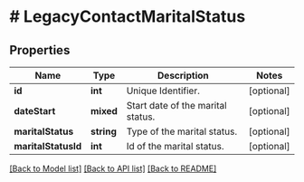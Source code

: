 # # LegacyContactMaritalStatus

## Properties

Name | Type | Description | Notes
------------ | ------------- | ------------- | -------------
**id** | **int** | Unique Identifier. | [optional]
**dateStart** | **mixed** | Start date of the marital status. | [optional]
**maritalStatus** | **string** | Type of the marital status. | [optional]
**maritalStatusId** | **int** | Id of the marital status. | [optional]

[[Back to Model list]](../../README.md#models) [[Back to API list]](../../README.md#endpoints) [[Back to README]](../../README.md)
